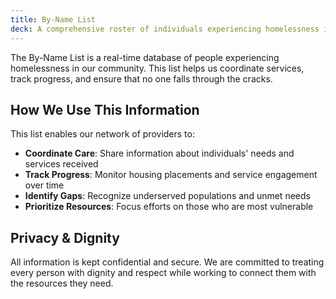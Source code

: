```yaml
---
title: By-Name List
deck: A comprehensive roster of individuals experiencing homelessness in Santa Fe
---
```


The By-Name List is a real-time database of people experiencing homelessness in our community. This list helps us coordinate services, track progress, and ensure that no one falls through the cracks.

## How We Use This Information

This list enables our network of providers to:

- **Coordinate Care**: Share information about individuals' needs and services received
- **Track Progress**: Monitor housing placements and service engagement over time
- **Identify Gaps**: Recognize underserved populations and unmet needs
- **Prioritize Resources**: Focus efforts on those who are most vulnerable

## Privacy & Dignity

All information is kept confidential and secure. We are committed to treating every person with dignity and respect while working to connect them with the resources they need.
